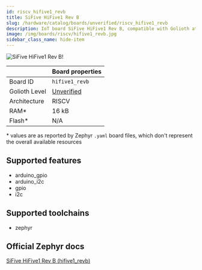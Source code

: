 ```yaml
---
id: riscv_hifive1_revb
title: SiFive HiFive1 Rev B
slug: /hardware/catalog/boards/unverified/riscv_hifive1_revb
description: IoT board SiFive HiFive1 Rev B, compatible with Golioth at unverified level.
image: /img/boards/riscv/hifive1_revb.jpg
sidebar_class_name: hide-item
---
```


[//]: # (This is an auto-generated file, do not edit! Changes to it will be lost upon re-generation)

![SiFive HiFive1 Rev B!](/img/boards/riscv/hifive1_revb.jpg "SiFive HiFive1 Rev B")

|                | Board properties     |
| -------------  | -------------------- |
| Board ID       | `hifive1_revb` |
| Golioth Level  | [Unverified](/hardware#unverified-boards) |
| Architecture   | RISCV |
| RAM*           | 16 kB |
| Flash*         | N/A |

\* values are as reported by Zephyr `.yaml` board files, which don't represent the overall available resources



## Supported features

* arduino_gpio
* arduino_i2c
* gpio
* i2c

## Supported toolchains

* zephyr

## Official Zephyr docs

[SiFive HiFive1 Rev B (hifive1_revb)](https://docs.zephyrproject.org/latest/boards/riscv/hifive1_revb/doc/index.html)
